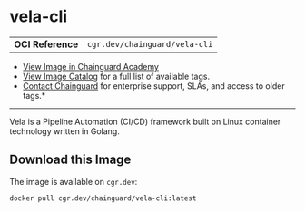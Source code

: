 <!--monopod:start-->
# vela-cli
| | |
| - | - |
| **OCI Reference** | `cgr.dev/chainguard/vela-cli` |


* [View Image in Chainguard Academy](https://edu.chainguard.dev/chainguard/chainguard-images/reference/vela-cli/overview/)
* [View Image Catalog](https://console.enforce.dev/images/catalog) for a full list of available tags.
* [Contact Chainguard](https://www.chainguard.dev/chainguard-images) for enterprise support, SLAs, and access to older tags.*

---
<!--monopod:end-->

<!--overview:start-->
Vela is a Pipeline Automation (CI/CD) framework built on Linux container technology written in Golang.
<!--overview:end-->

<!--getting:start-->
## Download this Image
The image is available on `cgr.dev`:

```
docker pull cgr.dev/chainguard/vela-cli:latest
```
<!--getting:end-->

<!--body:start-->
<!--body:end-->
